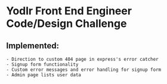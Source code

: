 Yodlr Front End Engineer Code/Design Challenge
=======================

## Implemented:

    - Direction to custom 404 page in express's error catcher 
    - Signup form functionality
    - Custom error messages and error handling for signup form
    - Admin page lists user data